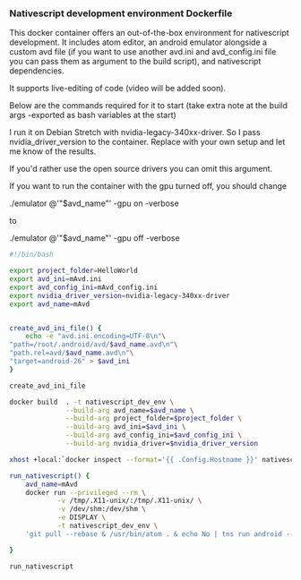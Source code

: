 ### Nativescript development environment Dockerfile 

This docker container offers an out-of-the-box environment for nativescript development. 
It includes atom editor, an android emulator alongside a custom avd file (if you want to use another avd.ini and avd_config.ini file you can pass them as argument to the build script), and nativescript dependencies.

It supports live-editing of code (video will be added soon).

Below are the commands required for it to start (take extra note at the build args -exported as bash variables at the start)

I run it on Debian Stretch with nvidia-legacy-340xx-driver. So I pass nvidia_driver_version to the container. Replace with your own setup and let me know of the results.

If you'd rather use the open source drivers you can omit this argument.

If you want to run the container with the gpu turned off, you should change

./emulator @'"$avd_name"' -gpu on -verbose

to 

./emulator @'"$avd_name"' -gpu off -verbose

```bash
#!/bin/bash

export project_folder=HelloWorld
export avd_ini=mAvd.ini
export avd_config_ini=mAvd_config.ini
export nvidia_driver_version=nvidia-legacy-340xx-driver
export avd_name=mAvd


create_avd_ini_file() {
	echo -e "avd.ini.encoding=UTF-8\n"\
"path=/root/.android/avd/$avd_name.avd\n"\
"path.rel=avd/$avd_name.avd\n"\
"target=android-26" > $avd_ini
}

create_avd_ini_file

docker build  . -t nativescript_dev_env \
              --build-arg avd_name=$avd_name \
              --build-arg project_folder=$project_folder \
              --build-arg avd_ini=$avd_ini \
              --build-arg avd_config_ini=$avd_config_ini \
              --build-arg nvidia_driver=$nvidia_driver_version

xhost +local:`docker inspect --format='{{ .Config.Hostname }}' nativescript_dev_env`

run_nativescript() {
	avd_name=mAvd
	docker run --privileged --rm \
			-v /tmp/.X11-unix/:/tmp/.X11-unix/ \
			-v /dev/shm:/dev/shm \
			-e DISPLAY \
			-t nativescript_dev_env \
	'git pull --rebase & /usr/bin/atom . & echo No | tns run android --path . --emulator --timeout 0 & cd $ANDROID_HOME/tools && ./emulator @'"$avd_name"' -gpu on -verbose'

}

run_nativescript
```
